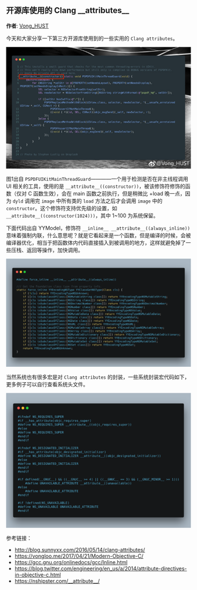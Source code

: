 ## 开源库使用的 Clang \_\_attributes\_\_

**作者**: [Vong_HUST](https://weibo.com/VongLo)

今天和大家分享一下第三方开源库使用到的一些实用的 `Clang attributes`。

![4](./1.jpg)

图1出自 `PSPDFUIKitMainThreadGuard`————一个用于检测是否在非主线程调用 UI 相关的工具，使用的是 `__attribute__((constructor))`，被该修饰符修饰的函数（仅对 C 函数生效），会在 main 函数之前执行，但是稍微比 +load 晚一点，因为 `dyld` 调用完 `image` 中所有类的 `load` 方法之后才会调用 `image` 中的 `constructor`。这个修饰符支持优先级的设置，如 `__attribute__((constructor(1024)))`，其中 1~100 为系统保留。

下面代码出自 YYModel，修饰符 `__inline__ __attribute__((always_inline))` 意味着强制内联，什么意思呢？就是它看起来是一个函数，但是编译的时候，会被编译器优化，相当于把函数体内代码直接插入到被调用的地方，这样就避免掉了一些压栈、返回等操作，加快调用。

![5](./2.png)

当然系统也有很多宏是对 `Clang attributes` 的封装，一些系统封装宏代码如下，更多例子可以自行查看系统头文件。

![6](./3.png)

参考链接：

* http://blog.sunnyxx.com/2016/05/14/clang-attributes/
* https://vongloo.me/2017/04/21/Modern-Objective-C/
* https://gcc.gnu.org/onlinedocs/gcc/Inline.html
* https://blog.twitter.com/engineering/en_us/a/2014/attribute-directives-in-objective-c.html
* https://nshipster.com/__attribute__/

